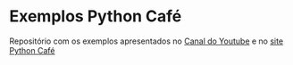 # Exemplos Python Café

Repositório com os exemplos apresentados no [Canal do Youtube](https://www.youtube.com/channel/UC70mr11REaCqgKke7DPJoLg) e no [site Python Café](https://pythoncafe.com.br)
